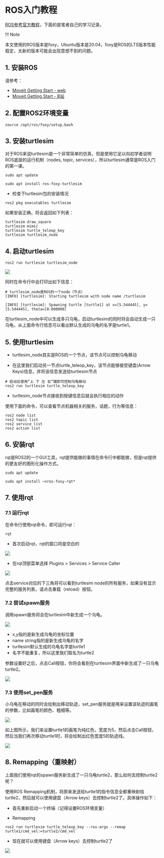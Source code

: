 # ROS入门教程

[ROS参考官方教程](https://docs.ros.org/en/foxy/Tutorials.html)，下面的是笔者自己的学习记录。

!!! Note 

本文使用的ROS版本是foxy，Ubuntu版本是20.04，foxy是ROS的LTS版本性能稳定，太新的版本可能会出现意想不到的问题。

## 1. 安装ROS

请参考：

* [Moveit Getting Start - web](../moveit/moveit_getting_start.md) 
* [Moveit Getting Start - B站](https://www.bilibili.com/video/BV1fT4y1z7fG/)

## 2. 配置ROS2环境变量

```
source /opt/ros/foxy/setup.bash
```

## 3. 安装turtlesim

对于ROS来说turtlesim是一个非常简单的仿真，但是使用它足以向初学者说明ROS底层的运行机制（nodes, topic, services），所以turtlesim通常是ROS入门的第一课。

```
sudo apt update

sudo apt install ros-foxy-turtlesim
```

* 检查下turtlesim包的安装情况

```
ros2 pkg executables turtlesim
```

如果安装正确，将会返回如下列表：

```
turtlesim draw_square
turtlesim mimic
turtlesim turtle_teleop_key
turtlesim turtlesim_node
```

## 4. 启动turtlesim

```
ros2 run turtlesim turtlesim_node
```

![](img/turtlesim.png)

同时在命令行中会打印出如下信息：

```
# turtlesim_node是ROS的一个node（节点）
[INFO] [turtlesim]: Starting turtlesim with node name /turtlesim

[INFO] [turtlesim]: Spawning turtle [turtle1] at x=[5.544445], y=[5.544445], theta=[0.000000]
```

在turtlesim_node中可以生成多只乌龟，启动turtlesim的同时将会自动生成一只乌龟，从上面命令行信息可以看出默认生成的乌龟的名字是turtle1。

## 5. 使用turtlesim

* turtlesim_node其实是ROS的一个节点，该节点可以控制乌龟移动

* 在这里我们启动另一节点turtle_teleop_key，该节点能够接受键盘(Arrow Keys)信息，并将该信息发送给turtlesim节点

```
# 启动后使用“上 下 左 右”键即可控制乌龟移动
ros2 run turtlesim turtle_teleop_key
```

* turtlesim_node节点接收到按键信息后就会执行相应的动作


使用下面的命令，可以查看节点机器相关的服务，话题，行为等信息：

```
ros2 node list
ros2 topic list
ros2 service list
ros2 action list
```

## 6. 安装rqt

rqt是ROS2的一个GUI工具，rqt提供能做的事情在命令行中都能做，但是rqt提供的更友好的图形化操作方式。

```
sudo apt update

sudo apt install ~nros-foxy-rqt*
```

## 7. 使用rqt

### 7.1 运行rqt

在命令行使用rqt命令，即可运行rqt：

```
rqt
```

* 首次启动rqt，rqt的窗口将是空白的

![](img/rqt00.png)


* 在rqt顶部菜单选择 Plugins > Services > Service Caller

![](img/rqt.png)

点击service对应的下三角将可以看到turtlesim node的所有服务，如果没有显示完整的服务列表，请点击重载（reload）按钮。

### 7.2 尝试spawn服务

调用spawn服务将会在turtlesim中新生成一个乌龟。

![](img/spawn1.png)

* x,y指的是新生成乌龟的坐标位置
* name string指的是新生成乌龟的名字
* turtlesim默认生成的乌龟名字是turtle1
* 名字不能重复，所以这里我们取名为turtle2

参数设置好之后，点击Call按钮，你将会看到在turtlesim界面中新生成了一只乌龟turtle2。

![](img/spawn2.png)

### 7.3 使用set_pen服务

小乌龟在移动的同时会绘制出移动轨迹，set_pen服务就是用来设置该轨迹的画笔的参数，比如画笔的颜色、粗细等。

![](img/set_pen0.png)

如上图所示，我们来设置turtle1的画笔为纯红色，宽度为5，然后点击Call按钮，然后当我们再次移动turtle1时，将会绘制出红色宽度5的轨迹线。

![](img/set_pen1.png)

## 8. Remapping（重映射）

上面我们使用rqt的spawn服务新生成了一只乌龟turtle2，那么如何去控制turtle2呢？

使用ROS Remapping机制，将原来发送给turtle1的指令信息全都重映射给turtle2，然后就可以使用键盘（Arrow keys）去控制turtle2了。具体操作如下：

* 首先重新启动一个终端（记得设置ROS环境变量）

* Remapping

```
ros2 run turtlesim turtle_teleop_key --ros-args --remap turtle1/cmd_vel:=turtle2/cmd_vel
```

* 现在就可以使用键盘（Arrow keys）去控制turtle2了

![](img/remapping.png)